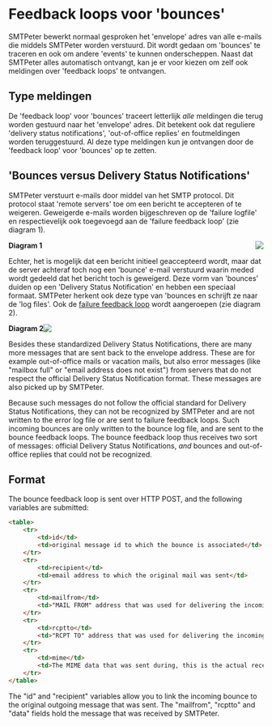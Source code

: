 # Feedback loops voor 'bounces'

SMTPeter bewerkt normaal gesproken het 'envelope' adres van alle e-mails
die middels SMTPeter worden verstuurd. Dit wordt gedaan om 'bounces' te
traceren en ook om andere 'events' te kunnen onderscheppen.
Naast dat SMTPeter alles automatisch ontvangt, kan je er voor kiezen om
zelf ook meldingen over 'feedback loops' te ontvangen.


## Type meldingen

De 'feedback loop' voor 'bounces' traceert letterlijk _alle_ meldingen
die terug worden gestuurd naar het 'envelope' adres. Dit betekent ook 
dat reguliere 'delivery status notifications', 'out-of-office replies' 
en foutmeldingen worden teruggestuurd. Al deze type meldingen kun je 
ontvangen door de 'feedback loop' voor 'bounces' op te zetten.


## 'Bounces versus Delivery Status Notifications'

SMTPeter verstuurt e-mails door middel van het SMTP protocol. Dit
protocol staat 'remote servers' toe om een bericht te accepteren of
te weigeren. Geweigerde e-mails worden bijgeschreven op de 'failure logfile' 
en respectievelijk ook toegevoegd aan de 'failure feedback loop' (zie diagram 1).

**Diagram 1**
<img style="float: right; max-width: 50%; max-height: 50%;" src="Images/smtpeter-diagram-send-email.svg">

Echter, het is mogelijk dat een bericht initieel geaccepteerd wordt, 
maar dat de server achteraf toch nog een 'bounce' e-mail verstuurd 
waarin meded wordt gedeeld dat het bericht toch is geweigerd. 
Deze vorm van 'bounces' duiden op een 'Delivery Status Notification'
en hebben een speciaal formaat. SMTPeter herkent ook deze type van 'bounces
en schrijft ze naar de 'log files'. Ook de [failure feedback loop](feedback-failures)
wordt aangeroepen (zie diagram 2).

**Diagram 2**
<img style="float: left; position: absolute; max-width: 50%; max-height: 50%;" src="Images/smtpeter-diagram-bounce.svg">

Besides these standardized Delivery Status Notifications, there 
are many more messages that are sent back to the envelope address. These 
are for example out-of-office mails or vacation mails, but also error 
messages (like "mailbox full" or "email address does not exist") from
servers that do not respect the official Delivery Status Notification
format. These messages are also picked up by SMTPeter.

Because such messages do not follow the official standard for
Delivery Status Notifications, they can not be recognized by SMTPeter and
are not written to the error log file or are sent to failure feedback loops.
Such incoming bounces are only written to the bounce log file, and are 
sent to the bounce feedback loops. The bounce feedback loop thus receives
two sort of messages: official Delivery Status Notifications, *and*
bounces and out-of-office replies that could not be recognized.


## Format

The bounce feedback loop is sent over HTTP POST, and the following
variables are submitted:

```html
<table>
    <tr>
        <td>id</td>
        <td>original message id to which the bounce is associated</td>
    </tr>
    <tr>
        <td>recipient</td>
        <td>email address to which the original mail was sent</td>
    </tr>
    <tr>
        <td>mailfrom</td>
        <td>"MAIL FROM" address that was used for delivering the incoming bounce</td>
    </tr>
    <tr>
        <td>rcptto</td>
        <td>"RCPT TO" address that was used for delivering the incoming bounce</td>
    </tr>
    <tr>
        <td>mime</td>
        <td>The MIME data that was sent during, this is the actual received bounce message</td>
    </tr>
</table>
```

The "id" and "recipient" variables allow you to link the incoming bounce
to the original outgoing message that was sent. The "mailfrom", "rcptto"
and "data" fields hold the message that was received by SMTPeter.

